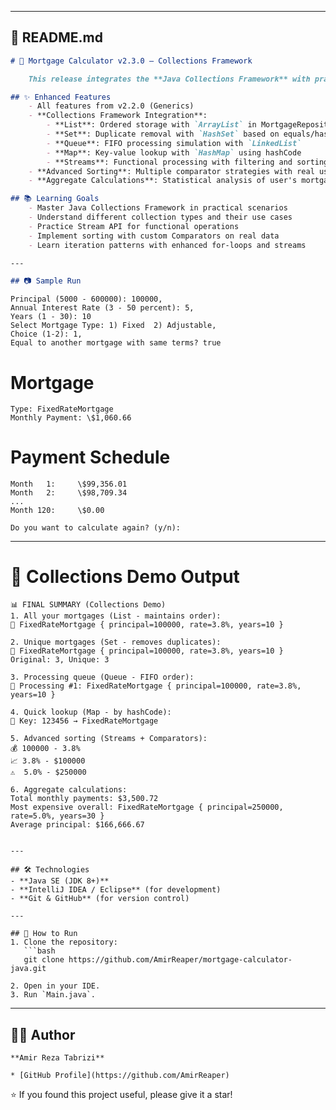 
---

## 📘 README.md 

```markdown
# 🏦 Mortgage Calculator v2.3.0 – Collections Framework

    This release integrates the **Java Collections Framework** with practical, user-focused demonstrations.

## ✨ Enhanced Features
    - All features from v2.2.0 (Generics)
    - **Collections Framework Integration**:
        - **List**: Ordered storage with `ArrayList` in MortgageRepository
        - **Set**: Duplicate removal with `HashSet` based on equals/hashCode
        - **Queue**: FIFO processing simulation with `LinkedList`
        - **Map**: Key-value lookup with `HashMap` using hashCode
        - **Streams**: Functional processing with filtering and sorting
    - **Advanced Sorting**: Multiple comparator strategies with real user data
    - **Aggregate Calculations**: Statistical analysis of user's mortgage portfolio

## 📚 Learning Goals
    - Master Java Collections Framework in practical scenarios
    - Understand different collection types and their use cases
    - Practice Stream API for functional operations
    - Implement sorting with custom Comparators on real data
    - Learn iteration patterns with enhanced for-loops and streams

---

## 📷 Sample Run

```

    Principal (5000 - 600000): 100000,
    Annual Interest Rate (3 - 50 percent): 5,
    Years (1 - 30): 10
    Select Mortgage Type: 1) Fixed  2) Adjustable,
    Choice (1-2): 1,
    Equal to another mortgage with same terms? true

# Mortgage

    Type: FixedRateMortgage
    Monthly Payment: \$1,060.66

# Payment Schedule

    Month   1:     \$99,356.01
    Month   2:     \$98,709.34
    ...
    Month 120:     \$0.00

    Do you want to calculate again? (y/n):

---

# 🔬 Collections Demo Output

    📊 FINAL SUMMARY (Collections Demo)
    1. All your mortgages (List - maintains order):
    📝 FixedRateMortgage { principal=100000, rate=3.8%, years=10 }

    2. Unique mortgages (Set - removes duplicates):
    🔄 FixedRateMortgage { principal=100000, rate=3.8%, years=10 }
    Original: 3, Unique: 3

    3. Processing queue (Queue - FIFO order):
    🎯 Processing #1: FixedRateMortgage { principal=100000, rate=3.8%, years=10 }

    4. Quick lookup (Map - by hashCode):
    🔑 Key: 123456 → FixedRateMortgage

    5. Advanced sorting (Streams + Comparators):
    💰 100000 - 3.8%
    📈 3.8% - $100000
    ⚠️  5.0% - $250000

    6. Aggregate calculations:
    Total monthly payments: $3,500.72
    Most expensive overall: FixedRateMortgage { principal=250000, rate=5.0%, years=30 }
    Average principal: $166,666.67

````

---

## 🛠️ Technologies
- **Java SE (JDK 8+)**  
- **IntelliJ IDEA / Eclipse** (for development)  
- **Git & GitHub** (for version control)

---

## 🚀 How to Run
1. Clone the repository:
   ```bash
   git clone https://github.com/AmirReaper/mortgage-calculator-java.git
````

    2. Open in your IDE.
    3. Run `Main.java`.

---

## 👨‍💻 Author

    **Amir Reza Tabrizi**

    * [GitHub Profile](https://github.com/AmirReaper)

⭐ If you found this project useful, please give it a star!
